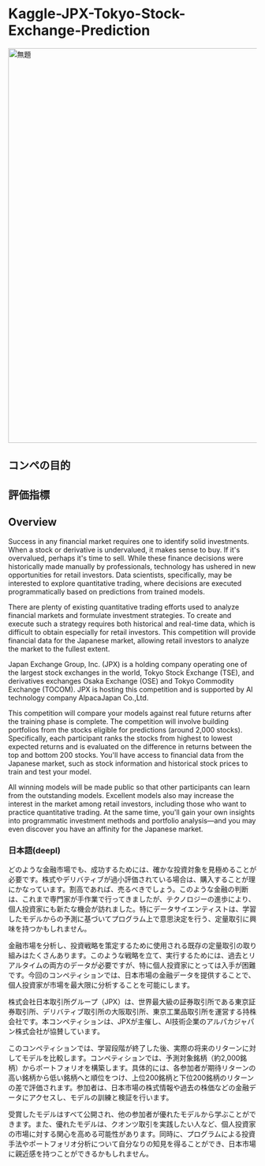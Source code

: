 # Kaggle-JPX-Tokyo-Stock-Exchange-Prediction
<img width="800" alt="無題" src="https://user-images.githubusercontent.com/58076642/168525518-08b5f01a-7fe4-4b2a-8121-4c9609383aff.png">  

## コンペの目的  

## 評価指標  

## Overview
Success in any financial market requires one to identify solid investments. When a stock or derivative is undervalued, it makes sense to buy. If it's overvalued, perhaps it's time to sell. While these finance decisions were historically made manually by professionals, technology has ushered in new opportunities for retail investors. Data scientists, specifically, may be interested to explore quantitative trading, where decisions are executed programmatically based on predictions from trained models.

There are plenty of existing quantitative trading efforts used to analyze financial markets and formulate investment strategies. To create and execute such a strategy requires both historical and real-time data, which is difficult to obtain especially for retail investors. This competition will provide financial data for the Japanese market, allowing retail investors to analyze the market to the fullest extent.

Japan Exchange Group, Inc. (JPX) is a holding company operating one of the largest stock exchanges in the world, Tokyo Stock Exchange (TSE), and derivatives exchanges Osaka Exchange (OSE) and Tokyo Commodity Exchange (TOCOM). JPX is hosting this competition and is supported by AI technology company AlpacaJapan Co.,Ltd.

This competition will compare your models against real future returns after the training phase is complete. The competition will involve building portfolios from the stocks eligible for predictions (around 2,000 stocks). Specifically, each participant ranks the stocks from highest to lowest expected returns and is evaluated on the difference in returns between the top and bottom 200 stocks. You'll have access to financial data from the Japanese market, such as stock information and historical stock prices to train and test your model.

All winning models will be made public so that other participants can learn from the outstanding models. Excellent models also may increase the interest in the market among retail investors, including those who want to practice quantitative trading. At the same time, you'll gain your own insights into programmatic investment methods and portfolio analysis―and you may even discover you have an affinity for the Japanese market.  

### 日本語(deepl)  
どのような金融市場でも、成功するためには、確かな投資対象を見極めることが必要です。株式やデリバティブが過小評価されている場合は、購入することが理にかなっています。割高であれば、売るべきでしょう。このような金融の判断は、これまで専門家が手作業で行ってきましたが、テクノロジーの進歩により、個人投資家にも新たな機会が訪れました。特にデータサイエンティストは、学習したモデルからの予測に基づいてプログラム上で意思決定を行う、定量取引に興味を持つかもしれません。

金融市場を分析し、投資戦略を策定するために使用される既存の定量取引の取り組みはたくさんあります。このような戦略を立て、実行するためには、過去とリアルタイムの両方のデータが必要ですが、特に個人投資家にとっては入手が困難です。今回のコンペティションでは、日本市場の金融データを提供することで、個人投資家が市場を最大限に分析することを可能にします。

株式会社日本取引所グループ（JPX）は、世界最大級の証券取引所である東京証券取引所、デリバティブ取引所の大阪取引所、東京工業品取引所を運営する持株会社です。本コンペティションは、JPXが主催し、AI技術企業のアルパカジャパン株式会社が協賛しています。

このコンペティションでは、学習段階が終了した後、実際の将来のリターンに対してモデルを比較します。コンペティションでは、予測対象銘柄（約2,000銘柄）からポートフォリオを構築します。具体的には、各参加者が期待リターンの高い銘柄から低い銘柄へと順位をつけ、上位200銘柄と下位200銘柄のリターンの差で評価されます。参加者は、日本市場の株式情報や過去の株価などの金融データにアクセスし、モデルの訓練と検証を行います。

受賞したモデルはすべて公開され、他の参加者が優れたモデルから学ぶことができます。また、優れたモデルは、クオンツ取引を実践したい人など、個人投資家の市場に対する関心を高める可能性があります。同時に、プログラムによる投資手法やポートフォリオ分析について自分なりの知見を得ることができ、日本市場に親近感を持つことができるかもしれません。  

